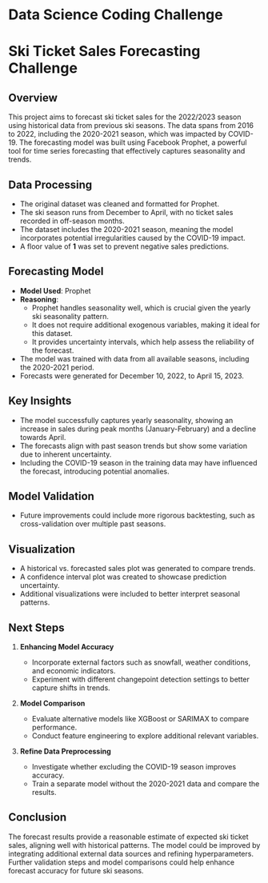 # Data Science Coding Challenge
# Ski Ticket Sales Forecasting Challenge

## Overview

This project aims to forecast ski ticket sales for the 2022/2023 season using historical data from previous ski seasons. The data spans from 2016 to 2022, including the 2020-2021 season, which was impacted by COVID-19. The forecasting model was built using Facebook Prophet, a powerful tool for time series forecasting that effectively captures seasonality and trends.

## Data Processing

- The original dataset was cleaned and formatted for Prophet.
- The ski season runs from December to April, with no ticket sales recorded in off-season months.
- The dataset includes the 2020-2021 season, meaning the model incorporates potential irregularities caused by the COVID-19 impact.
- A floor value of **1** was set to prevent negative sales predictions.

## Forecasting Model

- **Model Used**: Prophet
- **Reasoning**:
  - Prophet handles seasonality well, which is crucial given the yearly ski seasonality pattern.
  - It does not require additional exogenous variables, making it ideal for this dataset.
  - It provides uncertainty intervals, which help assess the reliability of the forecast.
- The model was trained with data from all available seasons, including the 2020-2021 period.
- Forecasts were generated for December 10, 2022, to April 15, 2023.

## Key Insights

- The model successfully captures yearly seasonality, showing an increase in sales during peak months (January-February) and a decline towards April.
- The forecasts align with past season trends but show some variation due to inherent uncertainty.
- Including the COVID-19 season in the training data may have influenced the forecast, introducing potential anomalies.

## Model Validation

- Future improvements could include more rigorous backtesting, such as cross-validation over multiple past seasons.

## Visualization

- A historical vs. forecasted sales plot was generated to compare trends.
- A confidence interval plot was created to showcase prediction uncertainty.
- Additional visualizations were included to better interpret seasonal patterns.

## Next Steps

1. **Enhancing Model Accuracy**

   - Incorporate external factors such as snowfall, weather conditions, and economic indicators.
   - Experiment with different changepoint detection settings to better capture shifts in trends.

2. **Model Comparison**

   - Evaluate alternative models like XGBoost or SARIMAX to compare performance.
   - Conduct feature engineering to explore additional relevant variables.

3. **Refine Data Preprocessing**

   - Investigate whether excluding the COVID-19 season improves accuracy.
   - Train a separate model without the 2020-2021 data and compare the results.

## Conclusion

The forecast results provide a reasonable estimate of expected ski ticket sales, aligning well with historical patterns. The model could be improved by integrating additional external data sources and refining hyperparameters. Further validation steps and model comparisons could help enhance forecast accuracy for future ski seasons.

